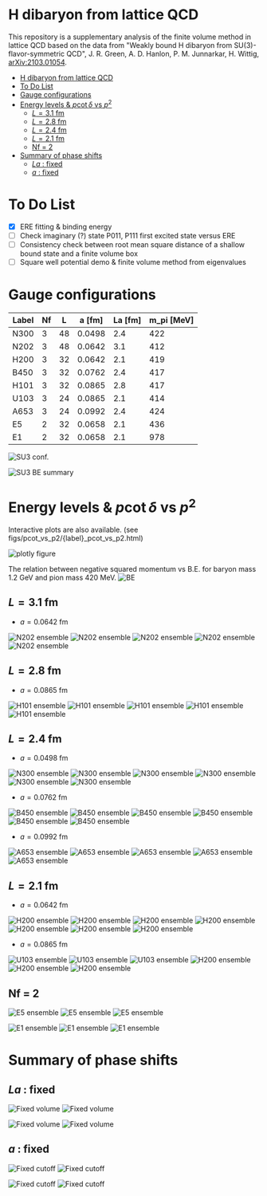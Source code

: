 # H dibaryon from lattice QCD

This repository is a supplementary analysis of the finite volume method in lattice QCD
based on the data from "Weakly bound H dibaryon from SU(3)-flavor-symmetric QCD", 
J. R. Green, A. D. Hanlon, P. M. Junnarkar, H. Wittig,  [arXiv:2103.01054](https://arxiv.org/abs/2103.01054).

- [H dibaryon from lattice QCD](#h-dibaryon-from-lattice-qcd)
- [To Do List](#to-do-list)
- [Gauge configurations](#gauge-configurations)
- [Energy levels & $p\cot\delta$ vs $p^2$](#energy-levels--pcotdelta-vs-p2)
  - [$L = 3.1$ fm](#l--31-fm)
  - [$L = 2.8$ fm](#l--28-fm)
  - [$L = 2.4$ fm](#l--24-fm)
  - [$L = 2.1$ fm](#l--21-fm)
  - [Nf = 2](#nf--2)
- [Summary of phase shifts](#summary-of-phase-shifts)
  - [$La$ : fixed](#la--fixed)
  - [$a$ : fixed](#a--fixed)

# To Do List
- [X] ERE fitting & binding energy
- [ ] Check imaginary (?) state P011, P111 first excited state versus ERE
- [ ] Consistency check between root mean square distance of a shallow bound state and a finite volume box
- [ ] Square well potential demo & finite volume method from eigenvalues

# Gauge configurations

|Label | Nf | L | a [fm] | La [fm] |  m_pi [MeV] |
|------|----|---|--------|---------|-------------|
| N300 | 3  | 48| 0.0498 | 2.4     | 422         |
| N202 | 3  | 48| 0.0642 | 3.1     | 412         |
| H200 | 3  | 32| 0.0642 | 2.1     | 419         |
| B450 | 3  | 32| 0.0762 | 2.4     | 417         |
| H101 | 3  | 32| 0.0865 | 2.8     | 417         |
| U103 | 3  | 24| 0.0865 | 2.1     | 414         |
| A653 | 3  | 24| 0.0992 | 2.4     | 424         |
| E5   | 2  | 32| 0.0658 | 2.1     | 436         |
| E1   | 2  | 32| 0.0658 | 2.1     | 978         |

![SU3 conf.](figs/SU3_ensembles.png)

![SU3 BE summary](figs/BE_summary_Nf3.png)

# Energy levels & $p\cot\delta$ vs $p^2$

Interactive plots are also available.
(see figs/pcot_vs_p2/{label}_pcot_vs_p2.html)

![plotly figure](figs/pcot_vs_p2/plotly_pcot_vs_p2_sample.png)

The relation between negative squared momentum vs B.E.
for baryon mass 1.2 GeV and pion mass 420 MeV.
![BE](figs/../notebook/BE_vs_p_square.png)

## $L = 3.1$ fm
* $a = 0.0642$ fm

![N202 ensemble](figs/energy_levels/N202_spin_zero.png)
![N202 ensemble](figs/pcot_vs_p2/N202_pcot_vs_p2.png)
![N202 ensemble](figs/pcot_vs_p2/N202_pcot_vs_p2_neg.png)
![N202 ensemble](figs/ERE/N202_ERE_parameter.png)
![N202 ensemble](figs/ERE/N202_pcot_vs_p2_ERE_fit.png)

## $L = 2.8$ fm
* $a = 0.0865$ fm

![H101 ensemble](figs/energy_levels/H101_spin_zero.png)
![H101 ensemble](figs/pcot_vs_p2/H101_pcot_vs_p2.png)
![H101 ensemble](figs/pcot_vs_p2/H101_pcot_vs_p2_neg.png)
![H101 ensemble](figs/ERE/H101_ERE_parameter.png)
![H101 ensemble](figs/ERE/H101_pcot_vs_p2_ERE_fit.png)

## $L = 2.4$ fm
* $a = 0.0498$ fm

![N300 ensemble](figs/energy_levels/N300_spin_zero.png)
![N300 ensemble](figs/pcot_vs_p2/N300_pcot_vs_p2.png)
![N300 ensemble](figs/pcot_vs_p2/N300_pcot_vs_p2_neg.png)
![N300 ensemble](figs/ERE/N300_ERE_parameter.png)
![N300 ensemble](figs/ERE/N300_pcot_vs_p2_ERE_fit.png)
![N300 ensemble](figs/ERE/N300_pcot_vs_p2_ERE_fit_neg.png)

* $a = 0.0762$ fm

![B450 ensemble](figs/energy_levels/B450_spin_zero.png)
![B450 ensemble](figs/pcot_vs_p2/B450_pcot_vs_p2.png)
![B450 ensemble](figs/pcot_vs_p2/B450_pcot_vs_p2_neg.png)
![B450 ensemble](figs/ERE/B450_ERE_parameter.png)
![B450 ensemble](figs/ERE/B450_pcot_vs_p2_ERE_fit.png)
![B450 ensemble](figs/ERE/B450_pcot_vs_p2_ERE_fit_neg.png)

* $a = 0.0992$ fm

![A653 ensemble](figs/energy_levels/A653_spin_zero.png)
![A653 ensemble](figs/pcot_vs_p2/A653_pcot_vs_p2.png)
![A653 ensemble](figs/pcot_vs_p2/A653_pcot_vs_p2_neg.png)
![A653 ensemble](figs/ERE/A653_ERE_parameter.png)
![A653 ensemble](figs/ERE/A653_pcot_vs_p2_ERE_fit.png)

## $L = 2.1$ fm
* $a = 0.0642$ fm

![H200 ensemble](figs/energy_levels/H200_spin_zero.png)
![H200 ensemble](figs/pcot_vs_p2/H200_pcot_vs_p2.png)
![H200 ensemble](figs/pcot_vs_p2/H200_pcot_vs_p2_neg.png)
![H200 ensemble](figs/pcot_vs_p2/H200_pcot_vs_p2_neg.png)
![H200 ensemble](figs/ERE/H200_ERE_parameter.png)
![H200 ensemble](figs/ERE/H200_pcot_vs_p2_ERE_fit.png)
![H200 ensemble](figs/ERE/H200_pcot_vs_p2_ERE_fit_neg.png)

* $a = 0.0865$ fm

![U103 ensemble](figs/energy_levels/U103_spin_zero.png)
![U103 ensemble](figs/pcot_vs_p2/U103_pcot_vs_p2.png)
![U103 ensemble](figs/pcot_vs_p2/U103_pcot_vs_p2_neg.png)
![H200 ensemble](figs/ERE/H200_ERE_parameter.png)
![H200 ensemble](figs/ERE/H200_pcot_vs_p2_ERE_fit.png)
![H200 ensemble](figs/ERE/H200_pcot_vs_p2_ERE_fit_neg.png)

## Nf = 2

![E5 ensemble](figs/energy_levels/E5_spin_zero.png)
![E5 ensemble](figs/pcot_vs_p2/E5_pcot_vs_p2.png)
![E5 ensemble](figs/pcot_vs_p2/E5_pcot_vs_p2_neg.png)

![E1 ensemble](figs/energy_levels/E1_spin_zero.png)
![E1 ensemble](figs/pcot_vs_p2/E1_pcot_vs_p2.png)
![E1 ensemble](figs/pcot_vs_p2/E1_pcot_vs_p2_neg.png)


# Summary of phase shifts

## $La$ : fixed
![Fixed volume](figs/pcot_vs_p2/pcot_vs_p2_La_2_2fm.png)
![Fixed volume](figs/pcot_vs_p2/pcot_vs_p2_La_2_2fm_neg.png)

![Fixed volume](figs/pcot_vs_p2/pcot_vs_p2_La_2_4fm.png)
![Fixed volume](figs/pcot_vs_p2/pcot_vs_p2_La_2_4fm_neg.png)

## $a$ : fixed
![Fixed cutoff](figs/pcot_vs_p2/pcot_vs_p2_lat_spacing_00642fm.png)
![Fixed cutoff](figs/pcot_vs_p2/pcot_vs_p2_lat_spacing_00642fm_neg.png)

![Fixed cutoff](figs/pcot_vs_p2/pcot_vs_p2_lat_spacing_00865fm.png)
![Fixed cutoff](figs/pcot_vs_p2/pcot_vs_p2_lat_spacing_00865fm_neg.png)
